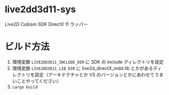 # live2dd3d11-sys
Live2D Cubism SDK DirectX 11 ラッパー

# ビルド方法
1. 環境変数 `LIVE2DD3D11_INCLUDE_DIR` に SDK の include ディレクトリを設定
2. 環境変数 `LIVE2DD3D11_LIB_DIR` に live2d_directX_mdd.lib とかがあるディレクトリを設定（アーキテクチャとか VS のバージョンとかにあわせてうまいことやってください）
3. `cargo build`
